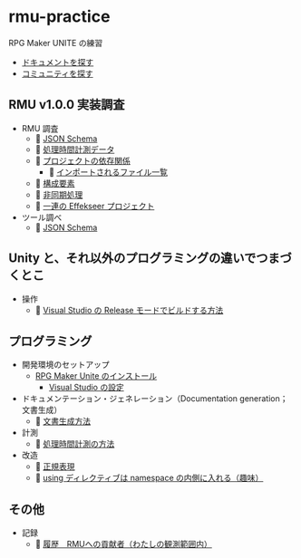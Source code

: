 # rmu-practice

RPG Maker UNITE の練習

* [ドキュメントを探す](./docs/research/documents.md)
* [コミュニティを探す](./docs/research/community.md)

## RMU v1.0.0 実装調査

* RMU 調査
  * 📁 [JSON Schema](./data/json-schema/)
  * 📁 [処理時間計測データ](./data/stopwatch)
  * 📄 [プロジェクトの依存関係](./docs/research/project-dependencies.md)
    * 📄 [インポートされるファイル一覧](./docs/research/import-files.md)
  * 📄 [構成要素](./docs/research/components.md)
  * 📄 [非同期処理](./docs/research/asynchronous-processing.md)
  * 📄 [一連の Effekseer プロジェクト](./docs/research/effekseer.md)
* ツール調べ
  * 📄 [JSON Schema](./docs/tools/json-schema.md)

## Unity と、それ以外のプログラミングの違いでつまづくとこ

* 操作
    * 📄 [Visual Studio の Release モードでビルドする方法](./docs/operation/build-in-release-mode-on-visual-studio.md)

## プログラミング

* 開発環境のセットアップ
    * [RPG Maker Unite のインストール](./docs/research/install-rmu.md)
        * [Visual Studio の設定](./docs/research/visual-studio.md)
* ドキュメンテーション・ジェネレーション（Documentation generation；文書生成）
    * 📄 [文書生成方法](./docs/operation/how-to-generate-documentation.md)
* 計測
    * 📄 [処理時間計測の方法](./docs/processing-time-measurement-method.md)
* 改造
    * 📄 [正規表現](./docs/remodeling/regular-expression.md)
    * 📄 [using ディレクティブは namespace の内側に入れる（趣味）](./docs/remodeling/using-directive-in-namespace.md)

## その他

* 記録
    * 📄 [履歴　RMUへの貢献者（わたしの観測範囲内）](./docs/history/contributors.md)
